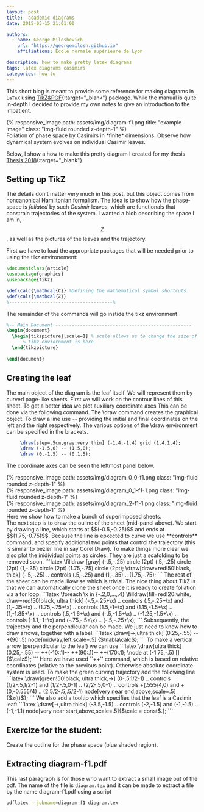 ```yaml
---
layout: post
title:  academic diagrams
date: 2015-05-15 21:01:00

authors:
  - name: George Miloshevich
    url: "https://georgemilosh.github.io"
    affiliations: École normale supérieure de Lyon

description: how to make pretty latex diagrams
tags: latex diagrams casimirs
categories: how-to
---
```


This short blog is meant to provide some reference for making diagrams in `LaTeX` using [TikZ&PGF](https://www.bu.edu/math/files/2013/08/tikzpgfmanual.pdf){:target="\_blank"} package. While the manual is quite in-depth I decided to provide my own notes to give an introduction to the impatient.

<div class="d-flex justify-content-center">
  <div>{% responsive_image path: assets/img/diagram-f1.png title: "example image" class: "img-fluid rounded z-depth-1" %}</div>
</div>
<div class="caption">
    Foliation of phase space by Casimirs in *finite* dimensions. Observe how dynamical system evolves on individual Casimir leaves.
</div>

Below, I show a how to make this pretty diagram I created for my thesis [Thesis 2018](https://repositories.lib.utexas.edu/handle/2152/68628){:target="\_blank"}

## Setting up TikZ

The details don't matter very much in this post, but this object comes from noncanonical Hamiltonian formalism. The idea is to show how the phase-space is *foliated* by such *Casimir* leaves, which are functionals that constrain trajectories of the system. I wanted a blob describing the space I am in, $$Z$$, as well as the pictures of the leaves and the trajectory. 

First we have to load the appropriate packages that will be needed prior to using the tikz environement:

```latex
\documentclass{article}
\usepackage{graphics}
\usepackage{tikz}

\def\calc{\mathcal{C}} %Defining the mathematical symbol shortcuts
\def\calz{\mathcal{Z}}
%--------------------------------------% 
```
The remainder of the commands will go instide the tikz environment

```latex
%-- Main Document --------------------------------------------------
\begin{document}
  \begin{tikzpicture}[scale=1] % scale allows us to change the size of the diagram
      % tikz enviornment is here  
  \end{tikzpicture}
		
\end{document}
```

## Creating the leaf

The main object of the diagram is the leaf itself. We will represent them by curved page-like sheets. First we will work on the contour lines of this sheet. To get a better idea we plot auxiliary coordinate axes  This can be done via the following command. The \draw command creates the graphical object. To draw a line use -- providing the initial and final coordinates on the left and the right respectively. The various options of the \draw environment can be specified in the brackets. 
```latex
     \draw[step=.5cm,gray,very thin] (-1.4,-1.4) grid (1.4,1.4);
     \draw (-1.5,0) -- (1.5,0);
     \draw (0,-1.5) -- (0,1.5);
```
The coordinate axes can be seen the leftmost panel below. 
<div class="row mt-3">
    <div class="col-sm mt-3 mt-md-0">
        {% responsive_image path: assets/img/diagram_0_0-f1.png class: "img-fluid rounded z-depth-1" %}
    </div>
    <div class="col-sm mt-3 mt-md-0">
        {% responsive_image path: assets/img/diagram_0_1-f1-1.png class: "img-fluid rounded z-depth-1" %}
    </div>
    <div class="col-sm mt-3 mt-md-0">
        {% responsive_image path: assets/img/diagram_2-f1-1.png class: "img-fluid rounded z-depth-1" %}
    </div>
</div>
<div class="caption">
    Here we show how to make a bunch of superimposed sheets.
</div>
The next step is to draw the ouline of the sheet (mid-panel above). We start by drawing a line, which starts at $$(-0.5,-0.25)$$ and ends at $$(1.75,-0.75)$$. Because the line is epxected to curve we use **controls** command, and specify additional two points that control the trajectory (this is similar to bezier line in say Corel Draw). To make things more clear we also plot the inidividual points as circles. They are just a scafolding to be removed soon.
```latex
    \filldraw [gray] (-.5,-.25) circle (2pt)
     (.5,-.25) circle (2pt)
     (1,-.35) circle (2pt)
     (1.75,-.75) circle (2pt);
    \draw[draw=red!50!black,  thick] (-.5,-.25) .. controls (.5,-.25) and (1,-.35) .. (1.75,-.75);
```
The rest of the sheet can be made likewise which is trivial. The nice thing about TikZ is that we can automatically clone the sheet once it is ready to create foliation via a for loop:
```latex
    \foreach \x in {-.2,0,...,.4}	
	\filldraw[fill=red!20!white, draw=red!50!black, ultra thick] (-.5,-.25+\x) 
		.. controls (.5,-.25+\x) and (1,-.35+\x) .. (1.75,-.75+\x)
		.. controls (1.5,-1+\x) and (1.15,-1.5+\x) .. (1,-1.85+\x)
		.. controls (.5,-1.6+\x) and (-.5,-1.5+\x) .. (-1.25,-1.5+\x)
		.. controls (-1.1,-1+\x) and (-.75,-.5+\x) .. (-.5,-.25+\x);
```
Subsequently, the trajectory and the perpendicular can be made. We just need to know how to draw arrows, together with a label. 
```latex
    \draw[->,ultra thick] (0.25,-.55) -- +(90:.5) node[midway,left,scale=.5] {$\nabla\calc$}; 
```
To make a vertical arrow (perpendicular to the leaf) we can use
```latex
\draw[ultra thick] (0.25,-.55) -- ++(-10:.1)-- ++(90:.1)-- ++(170:.1);
					\node at (-1.75,-.5) [] {$\calz$};		
```
Here we have used ``++'' command, which is based on relative coordinates (relative to the previous point). Otherwise absolute coordinate system is used. 
To make the green curving trajectory add the following line
```latex
   \draw[green!50!black, ultra thick,->] (0-.5,1/2-1) .. controls (1/2-.5,1/2-1) and (1/2-.5,0-1) 
        .. (2/2-.5,0-1) .. controls +(.555/4,0) and
		 +(0,-0.555/4) .. (2.5/2-.5,.5/2-1) node[very near end,above,scale=.5] {$z(t)$};
```
We also add a tooltip which specifies that the leaf is a Casimir leaf:
```latex
   \draw[->,ultra thick] (-3.5,-1.5) .. controls (-2,-1.5) and (-1,-1.5) .. (-1,-1.1) 
          node[very near start,above,scale=.5]{$\calc = const$.};
```

## Exercize for the student:

Create the outline for the phase space (blue shaded region).


## Extracting diagram-f1.pdf

This last paragraph is for those who want to extract a small image out of the pdf. The name of the file is `diagram.tex` and it can be made to extract a file by the name diagram-f1.pdf using a script 
```bash
pdflatex --jobname=diagram-f1 diagram.tex
```
